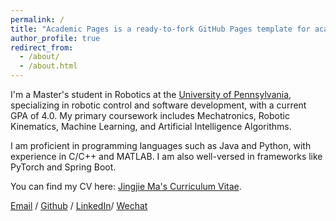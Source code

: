 ```yaml
---
permalink: /
title: "Academic Pages is a ready-to-fork GitHub Pages template for academic personal websites"
author_profile: true
redirect_from: 
  - /about/
  - /about.html
---
```

I'm a Master's student in Robotics at the [University of Pennsylvania](https://www.upenn.edu/), specializing in robotic control and software development, with a current GPA of 4.0. My primary coursework includes Mechatronics, Robotic Kinematics, Machine Learning, and Artificial Intelligence Algorithms.

I am proficient in programming languages such as Java and Python, with experience in C/C++ and MATLAB. I am also well-versed in frameworks like PyTorch and Spring Boot.

You can find my CV here: [Jingjie Ma's Curriculum Vitae](../assets/Curriculum_Vitae.pdf).

[Email](mailto:jingjie@upenn.seas.edu) / [Github](https://github.com/ChunYeDingYiLang) / [LinkedIn](https://www.linkedin.com/in/jingjie-ma-5b5005291)/ [Wechat](../images/wechat.jpg)
